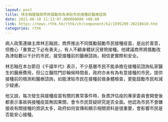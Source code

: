 ```yaml
---
layout: post
title: 林志釉建議商界將獎勵改為津貼市民接種前醫療諮詢
date: 2021-06-10 11:13:07.000000000 +08:00
link: https://news.rthk.hk/rthk/ch/component/k2/1595209-20210610.htm
categories: rthk
---
```


病人政策連線主席林志釉說，商界推出不同獎勵鼓勵市民接種疫苗，是出於善意，但擔心「重賞之下必有勇夫」，有人不顧身體狀況冒險接種。他建議商界將獎勵改為津貼數以千計的市民，接受接種前的醫療諮詢，相信更實際和安全。

林志釉在本台節目《千禧年代》表示，不少基層市民不能承擔在接種前諮詢私家醫生的醫療費用，但公立醫院門診輪候時間長，政府亦未有為有意接種的市民，提供接種前的檢測和醫療諮詢，如能津貼市民在接種前做身體檢查，更能鼓勵市民和減少疑慮。

他又說，每次發生與接種疫苗有關的異常事件時，負責評估疫的專家委員會開會後都表示事故與接種疫苗無因果關，會令市民質疑研究是否全面。他認為市民不會嫌接收有關接種的資訊太多，政府如何宣傳和顯示相關資料是很重要，會影響市民是否能安心接種。
